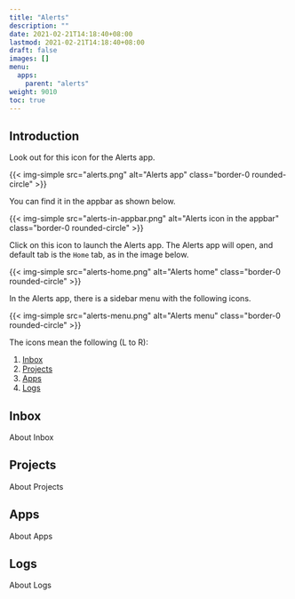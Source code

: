 ```yaml
---
title: "Alerts"
description: ""
date: 2021-02-21T14:18:40+08:00
lastmod: 2021-02-21T14:18:40+08:00
draft: false
images: []
menu:
  apps:
    parent: "alerts"
weight: 9010
toc: true
---
```


## Introduction

Look out for this icon for the Alerts app.

{{< img-simple src="alerts.png" alt="Alerts app" class="border-0 rounded-circle" >}}

You can find it in the appbar as shown below.

{{< img-simple src="alerts-in-appbar.png" alt="Alerts icon in the appbar" class="border-0 rounded-circle" >}}

Click on this icon to launch the Alerts app. The Alerts app will open, and default tab is the `Home` tab, as in the image below.

{{< img-simple src="alerts-home.png" alt="Alerts home" class="border-0 rounded-circle" >}}

In the Alerts app, there is a sidebar menu with the following icons.

{{< img-simple src="alerts-menu.png" alt="Alerts menu" class="border-0 rounded-circle" >}}

The icons mean the following (L to R):

1. [Inbox](#inbox)
2. [Projects](#projects)
3. [Apps](#apps)
4. [Logs](#logs)

## Inbox

About Inbox

## Projects

About Projects

## Apps

About Apps

## Logs

About Logs
